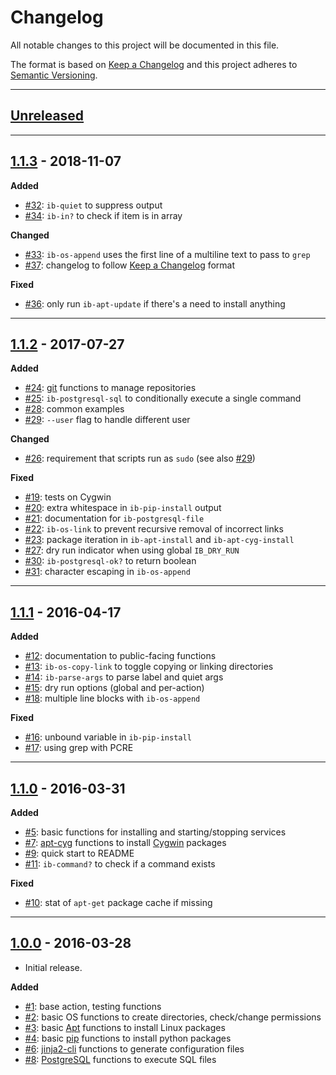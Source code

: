 # Changelog
All notable changes to this project will be documented in this file.

The format is based on [Keep a Changelog] and this project adheres to [Semantic Versioning].

[Keep a Changelog]: http://keepachangelog.com/en/1.0.0/
[Semantic Versioning]: http://semver.org/spec/v2.0.0.html

---
[Unreleased]: https://github.com/metaist/idempotent-bash/compare/1.1.3...HEAD
## [Unreleased]

---
[#32]: https://github.com/metaist/idempotent-bash/issues/32
[#33]: https://github.com/metaist/idempotent-bash/issues/33
[#34]: https://github.com/metaist/idempotent-bash/issues/34
[#36]: https://github.com/metaist/idempotent-bash/issues/36
[#37]: https://github.com/metaist/idempotent-bash/issues/37
[#38]: https://github.com/metaist/idempotent-bash/issues/38
[1.1.3]: https://github.com/metaist/idempotent-bash/compare/1.1.2...1.1.3
## [1.1.3] - 2018-11-07
**Added**
- [#32]: `ib-quiet` to suppress output
- [#34]: `ib-in?` to check if item is in array

**Changed**
- [#33]: `ib-os-append` uses the first line of a multiline text to pass to `grep`
- [#37]: changelog to follow [Keep a Changelog] format

**Fixed**
- [#36]: only run `ib-apt-update` if there's a need to install anything

---
[#19]: https://github.com/metaist/idempotent-bash/issues/19
[#20]: https://github.com/metaist/idempotent-bash/issues/20
[#21]: https://github.com/metaist/idempotent-bash/issues/21
[#22]: https://github.com/metaist/idempotent-bash/issues/22
[#23]: https://github.com/metaist/idempotent-bash/issues/23
[#24]: https://github.com/metaist/idempotent-bash/issues/24
[#25]: https://github.com/metaist/idempotent-bash/issues/25
[#26]: https://github.com/metaist/idempotent-bash/issues/26
[#27]: https://github.com/metaist/idempotent-bash/issues/27
[#28]: https://github.com/metaist/idempotent-bash/issues/28
[#29]: https://github.com/metaist/idempotent-bash/issues/29
[#30]: https://github.com/metaist/idempotent-bash/issues/30
[#31]: https://github.com/metaist/idempotent-bash/issues/31
[1.1.2]: https://github.com/metaist/duil.js/compare/1.1.1...1.1.2
## [1.1.2] - 2017-07-27
**Added**
- [#24]: [git] functions to manage repositories
- [#25]: `ib-postgresql-sql` to conditionally execute a single command
- [#28]: common examples
- [#29]: `--user` flag to handle different user

**Changed**
- [#26]: requirement that scripts run as `sudo` (see also [#29])

**Fixed**
- [#19]: tests on Cygwin
- [#20]: extra whitespace in `ib-pip-install` output
- [#21]: documentation for `ib-postgresql-file`
- [#22]: `ib-os-link` to prevent recursive removal of incorrect links
- [#23]: package iteration in `ib-apt-install` and `ib-apt-cyg-install`
- [#27]: dry run indicator when using global `IB_DRY_RUN`
- [#30]: `ib-postgresql-ok?` to return boolean
- [#31]: character escaping in `ib-os-append`

[git]: https://git-scm.com/

---
[#12]: https://github.com/metaist/idempotent-bash/issues/12
[#13]: https://github.com/metaist/idempotent-bash/issues/13
[#14]: https://github.com/metaist/idempotent-bash/issues/14
[#15]: https://github.com/metaist/idempotent-bash/issues/15
[#16]: https://github.com/metaist/idempotent-bash/issues/16
[#17]: https://github.com/metaist/idempotent-bash/issues/17
[#18]: https://github.com/metaist/idempotent-bash/issues/18
[1.1.1]: https://github.com/metaist/duil.js/compare/1.1.0...1.1.1
## [1.1.1] - 2016-04-17
**Added**
- [#12]: documentation to public-facing functions
- [#13]: `ib-os-copy-link` to toggle copying or linking directories
- [#14]: `ib-parse-args` to parse label and quiet args
- [#15]: dry run options (global and per-action)
- [#18]: multiple line blocks with `ib-os-append`

**Fixed**
- [#16]: unbound variable in `ib-pip-install`
- [#17]: using grep with PCRE

---
[#5]: https://github.com/metaist/idempotent-bash/issues/5
[#7]: https://github.com/metaist/idempotent-bash/issues/7
[#9]: https://github.com/metaist/idempotent-bash/issues/9
[#10]: https://github.com/metaist/idempotent-bash/issues/10
[#11]: https://github.com/metaist/idempotent-bash/issues/11
[1.1.0]: https://github.com/metaist/duil.js/compare/1.0.0...1.1.0
## [1.1.0] - 2016-03-31
**Added**
- [#5]: basic functions for installing and starting/stopping services
- [#7]: [apt-cyg] functions to install [Cygwin] packages
- [#9]: quick start to README
- [#11]: `ib-command?` to check if a command exists

**Fixed**
- [#10]: stat of `apt-get` package cache if missing

[apt-cyg]: https://github.com/transcode-open/apt-cyg
[Cygwin]: https://cygwin.com

---
[#1]: https://github.com/metaist/idempotent-bash/issues/1
[#2]: https://github.com/metaist/idempotent-bash/issues/2
[#3]: https://github.com/metaist/idempotent-bash/issues/3
[#4]: https://github.com/metaist/idempotent-bash/issues/4
[#6]: https://github.com/metaist/idempotent-bash/issues/6
[#8]: https://github.com/metaist/idempotent-bash/issues/8
[1.0.0]: https://github.com/metaist/idempotent-bash/tree/1.0.0
## [1.0.0] - 2016-03-28
- Initial release.

**Added**
- [#1]: base action, testing functions
- [#2]: basic OS functions to create directories, check/change permissions
- [#3]: basic [Apt] functions to install Linux packages
- [#4]: basic [pip] functions to install python packages
- [#6]: [jinja2-cli] functions to generate configuration files
- [#8]: [PostgreSQL] functions to execute SQL files

[Apt]: https://wiki.debian.org/Apt
[pip]: https://pip.pypa.io/en/stable/
[PostgreSQL]: http://www.postgresql.org/
[jinja2-cli]: https://github.com/mattrobenolt/jinja2-cli
